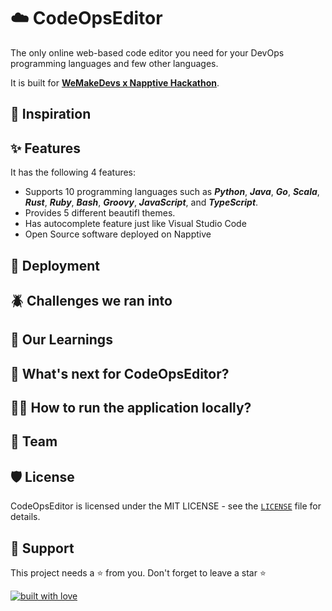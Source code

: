 # ☁️ CodeOpsEditor
The only online web-based code editor you need for your DevOps programming languages and few other languages.

It is built for **[WeMakeDevs x Napptive Hackathon](https://napptive.com/blog/cloud-native-hackathon/)**.

## 💫 Inspiration

## ✨ Features
It has the following 4 features:

- Supports 10 programming languages such as ***Python***, ***Java***, ***Go***, ***Scala***, ***Rust***, ***Ruby***, ***Bash***, ***Groovy***, ***JavaScript***, and ***TypeScript***.
- Provides 5 different beautifl themes.
- Has autocomplete feature just like Visual Studio Code
- Open Source software deployed on Napptive

## 🚀 Deployment

## 🪲 Challenges we ran into

## 📝 Our Learnings

## 📲 What's next for CodeOpsEditor?

## 👨‍💻 How to run the application locally?

## 🙌 Team

## 🛡️ License

CodeOpsEditor is licensed under the MIT LICENSE - see the [`LICENSE`](https://github.com/Susmita-Dey/CodeOpsEditor/blob/main/LICENSE) file for details.

## 🙏 Support

This project needs a ⭐️ from you. Don't forget to leave a star ⭐️

[![built with love](https://forthebadge.com/images/badges/built-with-love.svg)](https://github.com/Susmita-Dey)

